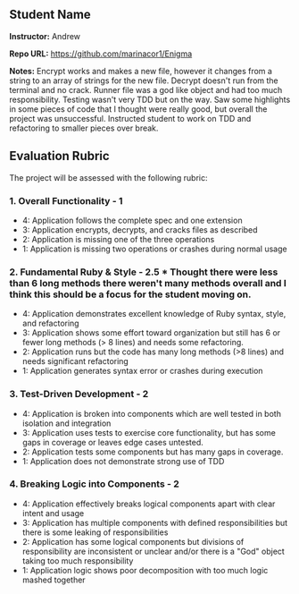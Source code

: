 ## Student Name

**Instructor:** Andrew

**Repo URL:** https://github.com/marinacor1/Enigma

**Notes:**
Encrypt works and makes a new file, however it changes from a string to an array of strings for the new file. Decrypt doesn't run from the terminal and no crack.
Runner file was a god like object and had too much responsibility. Testing wasn't very TDD but on the way. Saw some highlights in some pieces of code that I thought were really good, but overall the project was unsuccessful. Instructed student to work on TDD and refactoring to smaller pieces over break.




## Evaluation Rubric

The project will be assessed with the following rubric:

### 1. Overall Functionality - 1

* 4: Application follows the complete spec and one extension
* 3: Application encrypts, decrypts, and cracks files as described
* 2: Application is missing one of the three operations
* 1: Application is missing two operations or crashes during normal usage

### 2. Fundamental Ruby & Style - 2.5 * Thought there were less than 6 long methods there weren't many methods overall and I think this should be a focus for the student moving on.

* 4:  Application demonstrates excellent knowledge of Ruby syntax, style, and refactoring
* 3:  Application shows some effort toward organization but still has 6 or fewer long methods (> 8 lines) and needs some refactoring.
* 2:  Application runs but the code has many long methods (>8 lines) and needs significant refactoring
* 1:  Application generates syntax error or crashes during execution

### 3. Test-Driven Development - 2

* 4: Application is broken into components which are well tested in both isolation and integration
* 3: Application uses tests to exercise core functionality, but has some gaps in coverage or leaves edge cases untested.
* 2: Application tests some components but has many gaps in coverage.
* 1: Application does not demonstrate strong use of TDD

### 4. Breaking Logic into Components - 2

* 4: Application effectively breaks logical components apart with clear intent and usage
* 3: Application has multiple components with defined responsibilities but there is some leaking of responsibilities
* 2: Application has some logical components but divisions of responsibility are inconsistent or unclear and/or there is a "God" object taking too much responsibility
* 1: Application logic shows poor decomposition with too much logic mashed together
